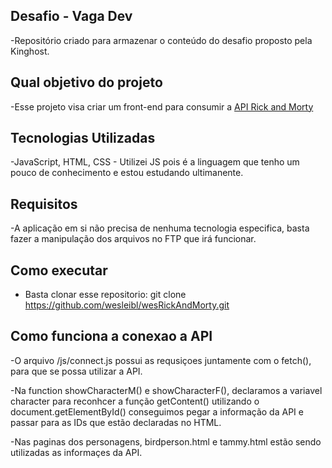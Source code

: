 
## Desafio - Vaga Dev

-Repositório criado para armazenar o conteúdo do desafio proposto pela Kinghost.


## Qual objetivo do projeto

-Esse projeto visa criar um front-end para consumir a [API Rick and Morty](https://rickandmortyapi.com/)


## Tecnologias Utilizadas


-JavaScript, HTML, CSS - Utilizei JS pois é a linguagem que tenho um pouco de conhecimento e estou estudando ultimanente.


## Requisitos

-A aplicação em si não precisa de nenhuma tecnologia especifica, basta fazer a manipulação dos arquivos no FTP que irá funcionar.


## Como executar

- Basta clonar esse repositorio: 
git clone https://github.com/wesleibl/wesRickAndMorty.git



## Como funciona a conexao a API

-O arquivo /js/connect.js possui as requsiçoes juntamente com o fetch(), para que se possa utilizar a API.
  

-Na function showCharacterM() e showCharacterF(), declaramos a variavel character para reconhcer a função getContent()
utilizando o  document.getElementById() conseguimos pegar a informação da API e passar para as IDs que estão declaradas no HTML.

-Nas paginas dos personagens, birdperson.html e tammy.html estão sendo utilizadas as informaçes da API.
